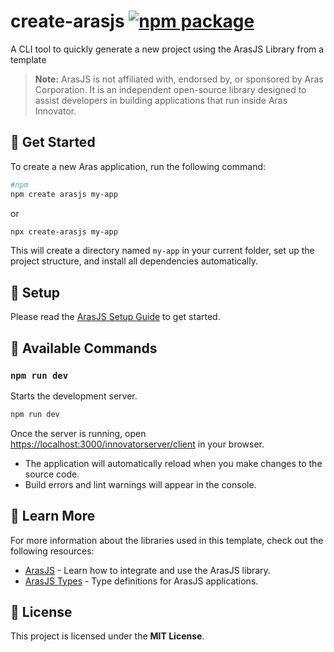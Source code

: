 # create-arasjs <a href="https://npmjs.com/package/create-arasjs"><img src="https://img.shields.io/npm/v/create-arasjs" alt="npm package"></a>

A CLI tool to quickly generate a new project using the ArasJS Library from a template

> **Note:**
> ArasJS is not affiliated with, endorsed by, or sponsored by Aras Corporation. It is an independent open-source library designed to assist developers in building applications that run inside Aras Innovator.

## 🚀 Get Started

To create a new Aras application, run the following command:

```sh
#npm
npm create arasjs my-app
```

or

```sh
npx create-arasjs my-app
```

This will create a directory named `my-app` in your current folder, set up the project structure, and install all dependencies automatically.

## 📂 Setup

Please read the [ArasJS Setup Guide](https://npmjs.com/package/arasjs#setup) to get started.

## 📌 Available Commands

### `npm run dev`

Starts the development server.

```sh
npm run dev
```

Once the server is running, open [https://localhost:3000/innovatorserver/client](https://localhost:3000/innovatorserver/client) in your browser.

- The application will automatically reload when you make changes to the source code.
- Build errors and lint warnings will appear in the console.

## 📖 Learn More

For more information about the libraries used in this template, check out the following resources:

- [ArasJS](https://www.npmjs.com/package/arasjs) - Learn how to integrate and use the ArasJS library.
- [ArasJS Types](https://www.npmjs.com/package/arasjs-types) - Type definitions for ArasJS applications.

## 📜 License

This project is licensed under the **MIT License**.
